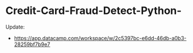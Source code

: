 # Credit-Card-Fraud-Detect-Python-
Update:

- https://app.datacamp.com/workspace/w/2c5397bc-e6dd-46db-a0b3-28259bf7b9e7
